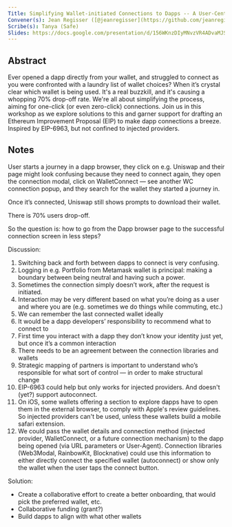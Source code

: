 ```yaml
---
Title: Simplifying Wallet-initiated Connections to Dapps -- A User-Centric Exploration Workshop
Convener(s): Jean Regisser ([@jeanregisser](https://github.com/jeanregisser/))
Scribe(s): Tanya (Safe)
Slides: https://docs.google.com/presentation/d/156WKnzDIyMNvzVR4ADvaMJSgetMUNxpSPR9y4QA9FJs/edit?usp=sharing
---
```


## Abstract

Ever opened a dapp directly from your wallet, and struggled to connect as you were confronted with a laundry list of wallet choices? When it’s crystal clear which wallet is being used. It's a real buzzkill, and it's causing a whopping 70% drop-off rate. We're all about simplifying the process, aiming for one-click (or even zero-click) connections. Join us in this workshop as we explore solutions to this and garner support for drafting an Ethereum Improvement Proposal (EIP) to make dapp connections a breeze. Inspired by EIP-6963, but not confined to injected providers.

## Notes

User starts a journey in a dapp browser, they click on e.g. Uniswap and their page might look confusing because they need to connect again, they open the connection modal, click on WalletConnect — see another WC connection popup, and they search for the wallet they started a journey in.

Once it’s connected, Uniswap still shows prompts to download their wallet. 

There is 70% users drop-off. 

So the question is: how to go from the Dapp browser page to the successful connection screen in less steps?

Discussion:
1. Switching back and forth between dapps to connect is very confusing.
2. Logging in e.g. Portfolio from Metamask wallet is principal: making a boundary between being neutral and having such a power. 
3. Sometimes the connection simply doesn’t work, after the request is initiated.  
4. Interaction may be very different based on what you’re doing as a user and where you are (e.g. sometimes we do things while commuting, etc.) 
5. We can remember the last connected wallet ideally 
6. It would be a dapp developers’ responsibility to recommend what to connect to
7. First time you interact with a dapp they don’t know your identity just yet, but once it’s a common interaction
8. There needs to be an agreement between the connection libraries and wallets
9. Strategic mapping of partners is important to understand who’s responsible for what sort of control — in order to make structural change
10. EIP-6963 could help but only works for injected providers. And doesn't (yet?) support autoconnect.
11. On iOS, some wallets offering a section to explore dapps have to open them in the external browser, to comply with Apple's review guidelines. So injected providers can't be used, unless these wallets build a mobile safari extension.
12. We could pass the wallet details and connection method (injected provider, WalletConnect, or a future connection mechanism) to the dapp being opened (via URL parameters or User-Agent). Connection libraries (Web3Modal, RainbowKit, Blocknative) could use this information to either directly connect the specified wallet (autoconnect) or show only the wallet when the user taps the connect button.

Solution:
- Create a collaborative effort to create a better onboarding, that would pick the preferred wallet, etc. 
- Collaborative funding (grant?)
- Build dapps to align with what other wallets

